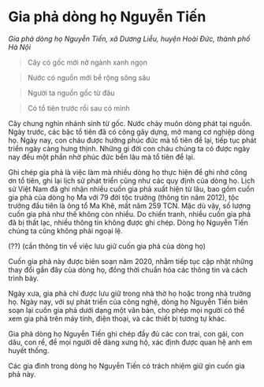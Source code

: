 # Gia phả dòng họ Nguyễn Tiến

_Gia phả dòng họ Nguyễn Tiến, xã Dương Liễu, huyện Hoài Đức, thành phố Hà Nội_

> Cây có gốc mới nở ngành xanh ngọn

> Nước có nguồn mới bể rộng sông sâu

> Người ta nguồn gốc từ đâu

> Có tổ tiên trước rồi sau có mình

Cây chung nghìn nhánh sinh từ gốc. Nước chảy muôn dòng phát tại nguồn. Ngày trước, các bậc tổ tiên đã có công gây dựng, mở mang cơ nghiệp dòng họ. Ngày nay, con cháu được hưởng phúc đức mà tổ tiên để lại, tiếp tục phát triển ngày càng hưng thịnh. Những gì đời con cháu chúng ta có được ngày nay đều một phần nhờ phúc đức bền lâu mà tổ tiên để lại.

Ghi chép gia phả là việc làm mà nhiều dòng họ thực hiện để ghi nhớ công ơn tổ tiên, ghi lại lịch sử phát triển cũng như các quy định của dòng họ. Lịch sử Việt Nam đã ghi nhận nhiều cuốn gia phả xuất hiện từ lâu, bao gồm cuốn gia phả của dòng họ Ma với 79 đời tộc trưởng (thông tin năm 2012), tộc trưởng đầu tiên là ông tổ Ma Khê, mất năm 259 TCN. Mặc dù vậy, số lượng cuốn gia phả như thế không còn nhiều. Do chiến tranh, nhiều cuốn gia phả đã bị thất lạc, nhiều thông tin không được ghi chép. Dòng họ Nguyễn Tiến chúng ta cũng không phải ngoại lệ.

(??) (cần thông tin về việc lưu giữ cuốn gia phả của dòng họ)

Cuốn gia phả này được biên soạn năm 2020, nhằm tiếp tục cập nhật những thay đổi gần đây của dòng họ, đồng thời chuẩn hóa các thông tin và cách trình bày.

Ngày xưa, gia phả chỉ được lưu giữ trong nhà thờ họ hoặc trong nhà trưởng họ. Ngày nay, với sự phát triển của công nghệ, dòng họ Nguyễn Tiến biên soạn lại cuốn gia phả dưới dạng một văn bản, cho phép mọi người có thể xem gia phả trên máy tính, điện thoại, và các thiết bị tương tự khác.

Gia phả dòng họ Nguyễn Tiến ghi chép đầy đủ các con trai, con gái, con dâu, con rể, để mọi người dễ dàng xưng hộ, xác định được quan hệ anh em huyết thống.

Các gia đình trong dòng họ Nguyễn Tiến có trách nhiệm giữ gìn cuốn gia phả này.
